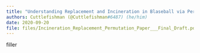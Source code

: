 ```yaml
---
title: "Understanding Replacement and Incineration in Blaseball via Permutation Tests"
authors: Cuttlefishman (@Cuttlefishman#6487) (he/him)
date: 2020-09-20
file: files/Incineration_Replacement_Permutation_Paper___Final_Draft.pdf
---
```

filler